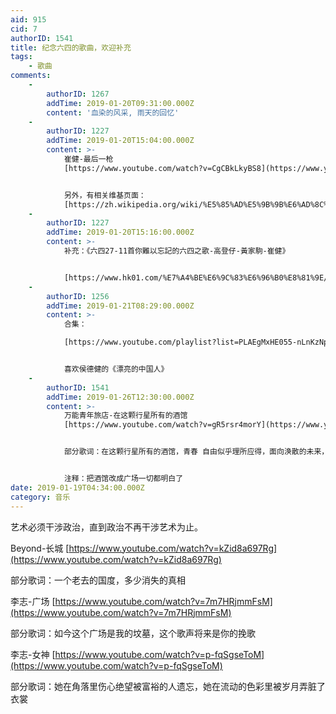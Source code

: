 ```yaml
---
aid: 915
cid: 7
authorID: 1541
title: 纪念六四的歌曲，欢迎补充
tags:
    - 歌曲
comments:
    -
        authorID: 1267
        addTime: 2019-01-20T09:31:00.000Z
        content: '血染的风采, 雨天的回忆'
    -
        authorID: 1227
        addTime: 2019-01-20T15:04:00.000Z
        content: >-
            崔健-最后一枪
            [https://www.youtube.com/watch?v=CgCBkLkyBS8](https://www.youtube.com/watch?v=CgCBkLkyBS8)


            另外，有相关维基页面：
            [https://zh.wikipedia.org/wiki/%E5%85%AD%E5%9B%9B%E6%AD%8C%E6%9B%B2](https://zh.wikipedia.org/wiki/%E5%85%AD%E5%9B%9B%E6%AD%8C%E6%9B%B2)
    -
        authorID: 1227
        addTime: 2019-01-20T15:16:00.000Z
        content: >-
            补充：《六四27-11首你難以忘記的六四之歌-高登仔-黃家駒-崔健》


            [https://www.hk01.com/%E7%A4%BE%E6%9C%83%E6%96%B0%E8%81%9E/24108/%E5%85%AD%E5%9B%9B27-11%E9%A6%96%E4%BD%A0%E9%9B%A3%E4%BB%A5%E5%BF%98%E8%A8%98%E7%9A%84%E5%85%AD%E5%9B%9B%E4%B9%8B%E6%AD%8C-%E9%AB%98%E7%99%BB%E4%BB%94-%E9%BB%83%E5%AE%B6%E9%A7%92-%E5%B4%94%E5%81%A5](https://www.hk01.com/%E7%A4%BE%E6%9C%83%E6%96%B0%E8%81%9E/24108/%E5%85%AD%E5%9B%9B27-11%E9%A6%96%E4%BD%A0%E9%9B%A3%E4%BB%A5%E5%BF%98%E8%A8%98%E7%9A%84%E5%85%AD%E5%9B%9B%E4%B9%8B%E6%AD%8C-%E9%AB%98%E7%99%BB%E4%BB%94-%E9%BB%83%E5%AE%B6%E9%A7%92-%E5%B4%94%E5%81%A5)
    -
        authorID: 1256
        addTime: 2019-01-21T08:29:00.000Z
        content: >-
            合集：  

            [https://www.youtube.com/playlist?list=PLAEgMxHE055-nLnKzNp4N4Z5I6\_sKa9Zm](https://www.youtube.com/playlist?list=PLAEgMxHE055-nLnKzNp4N4Z5I6_sKa9Zm)


            喜欢侯德健的《漂亮的中国人》
    -
        authorID: 1541
        addTime: 2019-01-26T12:30:00.000Z
        content: >-
            万能青年旅店-在这颗行星所有的酒馆
            [https://www.youtube.com/watch?v=gR5rsr4morY](https://www.youtube.com/watch?v=gR5rsr4morY)


            部分歌词：在这颗行星所有的酒馆，青春 自由似乎理所应得，面向涣散的未来，只唱情歌 看不到坦克


            注释：把酒馆改成广场一切都明白了
date: 2019-01-19T04:34:00.000Z
category: 音乐
---
```


艺术必须干涉政治，直到政治不再干涉艺术为止。﻿

Beyond-长城 [https://www.youtube.com/watch?v=kZid8a697Rg](https://www.youtube.com/watch?v=kZid8a697Rg)

部分歌词：一个老去的国度，多少消失的真相

李志-广场 [https://www.youtube.com/watch?v=7m7HRjmmFsM](https://www.youtube.com/watch?v=7m7HRjmmFsM)

部分歌词：如今这个广场是我的坟墓，这个歌声将来是你的挽歌

李志-女神 [https://www.youtube.com/watch?v=p-fqSgseToM](https://www.youtube.com/watch?v=p-fqSgseToM)

部分歌词：她在角落里伤心绝望被富裕的人遗忘，她在流动的色彩里被岁月弄脏了衣裳
